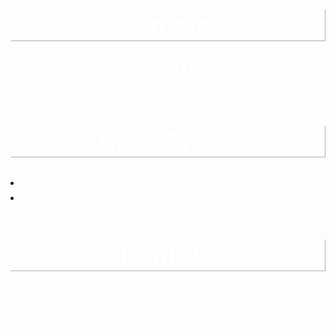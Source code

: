 <!doctype html>
<html lang="pl">
    <head>
        <title>Portfolio</title>
		<meta charset="utf-8"/>
  <meta name="description" content="Portfolio"/>
  <meta name="author" content="Olga Nyga"/>
  <meta name="viewport" content="width=device-width"/>
  <link rel="alternate icon" href="favicon.png" sizes="32x32" type="image/png">
        <style>
            body {
		   background-image:url(https://www.wallpapertip.com/wmimgs/66-663189_purple-space-background.jpg);
 		background-size:auto ;
                    }
		h1 {
	border: 1px outset white;
	font-size: 40px;
	text-align:center;
	color:#ffffff;
		}
		h2 {
	text-align:center;
	color:#ffffff;
		}
		h3 {
	color:#ffffff;
		}
		 a {
	font-size: 20px;
	color:#ffffff;
		}
		 p{color:#ffffff;}
        </style>
    </head>
    <body>
        <h1>O mnie</h1>
        <h2>Nazywam się Olga Nyga i jestem uczennicą II klasy o profilu informatycznym.</h2> 
	    <h1>Moje Prace</h1>
	     <li>
	    <a href="html.html">Edycja HTML</a> <br>
		      </li>
		      <li>
	    <a href="css.html">Formatowanie CSS</a>
		     </li>
	    <h1>Kontakt</h1>
	    <h3> E-mail: </h3> <a href="mailto:nazwa@serwer.pl">19c.olga.nyga@ezse.pl</a>
    </body>
</html>
